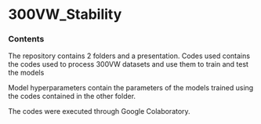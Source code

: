# 300VW_Stability

### Contents
The repository contains 2 folders and a presentation.
Codes used contains the codes used to process 300VW datasets and use them to train and test the models

Model hyperparameters contain the parameters of the models trained using the codes contained in the other folder.

The codes were executed through Google Colaboratory.
